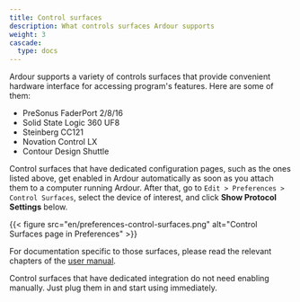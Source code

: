 ```yaml
---
title: Control surfaces
description: What controls surfaces Ardour supports
weight: 3
cascade:
  type: docs
---
```


Ardour supports a variety of controls surfaces that provide convenient hardware interface for accessing program's features. Here are some of them:

- PreSonus FaderPort 2/8/16
- Solid State Logic 360 UF8
- Steinberg CC121
- Novation Control LX
- Contour Design Shuttle

Control surfaces that have dedicated configuration pages, such as the ones listed above, get enabled in Ardour automatically as soon as you attach them to a computer running Ardour. After that, go to `Edit > Preferences > Control Surfaces`, select the device of interest, and click **Show Protocol Settings** below.

{{< figure src="en/preferences-control-surfaces.png" alt="Control Surfaces page in Preferences" >}}

For documentation specific to those surfaces, please read the relevant chapters of the [user manual](https://manual.ardour.org/using-control-surfaces/).

Control surfaces that have dedicated integration do not need enabling manually. Just plug them in and start using immediately.